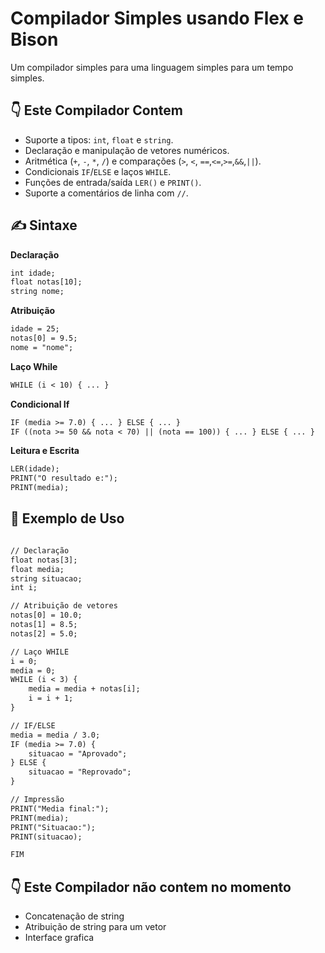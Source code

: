 # Compilador Simples usando Flex e Bison
Um compilador simples para uma linguagem simples para um tempo simples.

## 👇 Este Compilador Contem

- Suporte a tipos: `int`, `float` e `string`.
- Declaração e manipulação de vetores numéricos.
- Aritmética (`+`, `-`, `*`, `/`) e comparações (`>`, `<`, `==`,`<=`,`>=`,`&&`,`||`).
- Condicionais `IF`/`ELSE` e laços `WHILE`.
- Funções de entrada/saída `LER()` e `PRINT()`.
- Suporte a comentários de linha com `//`.

## ✍ Sintaxe

**Declaração** 
```txt
int idade;
float notas[10];
string nome;
```
**Atribuição**
```txt
idade = 25;
notas[0] = 9.5;
nome = "nome";
```
**Laço While**
```txt
WHILE (i < 10) { ... }
```
**Condicional If** 
```txt
IF (media >= 7.0) { ... } ELSE { ... }
IF ((nota >= 50 && nota < 70) || (nota == 100)) { ... } ELSE { ... }
```
**Leitura e Escrita** 
```txt
LER(idade);
PRINT("O resultado e:");
PRINT(media);
```

## 💾 Exemplo de Uso
```txt

// Declaração 
float notas[3];
float media;
string situacao;
int i;

// Atribuição de vetores
notas[0] = 10.0;
notas[1] = 8.5;
notas[2] = 5.0;

// Laço WHILE 
i = 0;
media = 0;
WHILE (i < 3) {
    media = media + notas[i];
    i = i + 1;
}

// IF/ELSE
media = media / 3.0;
IF (media >= 7.0) {
    situacao = "Aprovado";
} ELSE {
    situacao = "Reprovado";
}

// Impressão 
PRINT("Media final:");
PRINT(media);
PRINT("Situacao:");
PRINT(situacao);

FIM
```

## 👇 Este Compilador não contem no momento

- Concatenação de string
- Atribuição de string para um vetor
- Interface grafica
